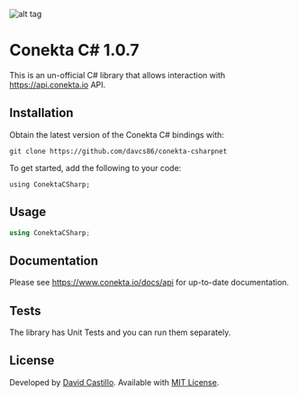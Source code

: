 ![alt tag](https://raw.github.com/davcs86/conekta-csharpnet/master/readme_files/cover.png)

# Conekta C# 1.0.7

This is an un-official C# library that allows interaction with https://api.conekta.io API.

## Installation

Obtain the latest version of the Conekta C# bindings with:

    git clone https://github.com/davcs86/conekta-csharpnet

To get started, add the following to your code:

    using ConektaCSharp;

## Usage
```csharp    
using ConektaCSharp;
```

## Documentation

Please see https://www.conekta.io/docs/api for up-to-date documentation.

## Tests

The library has Unit Tests and you can run them separately.

License
-------
Developed by [David Castillo](mailto:davcs86@gmail.com). Available with [MIT License](LICENSE).

